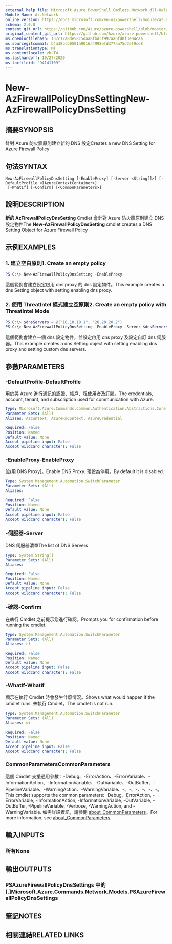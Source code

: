 ```yaml
---
external help file: Microsoft.Azure.PowerShell.Cmdlets.Network.dll-Help.xml
Module Name: Az.Network
online version: https://docs.microsoft.com/en-us/powershell/module/az.network/new-azfirewallpolicydnssetting
schema: 2.0.0
content_git_url: https://github.com/Azure/azure-powershell/blob/master/src/Network/Network/help/New-AzFirewallPolicyDnsSetting.md
original_content_git_url: https://github.com/Azure/azure-powershell/blob/master/src/Network/Network/help/New-AzFirewallPolicyDnsSetting.md
ms.openlocfilehash: 137c12a8de58c5daa8fbd3f997aa6fd8f3e04caa
ms.sourcegitcommit: b4a38bcb0501a9016a4998efd377aa75d3ef9ce8
ms.translationtype: MT
ms.contentlocale: zh-TW
ms.lasthandoff: 10/27/2020
ms.locfileid: "94141109"
---
```

# <span data-ttu-id="19592-101">New-AzFirewallPolicyDnsSetting</span><span class="sxs-lookup"><span data-stu-id="19592-101">New-AzFirewallPolicyDnsSetting</span></span>

## <span data-ttu-id="19592-102">摘要</span><span class="sxs-lookup"><span data-stu-id="19592-102">SYNOPSIS</span></span>
<span data-ttu-id="19592-103">針對 Azure 防火牆原則建立新的 DNS 設定</span><span class="sxs-lookup"><span data-stu-id="19592-103">Creates a new DNS Setting for Azure Firewall Policy</span></span>

## <span data-ttu-id="19592-104">句法</span><span class="sxs-lookup"><span data-stu-id="19592-104">SYNTAX</span></span>

```
New-AzFirewallPolicyDnsSetting [-EnableProxy] [-Server <String[]>] [-DefaultProfile <IAzureContextContainer>]
 [-WhatIf] [-Confirm] [<CommonParameters>]
```

## <span data-ttu-id="19592-105">說明</span><span class="sxs-lookup"><span data-stu-id="19592-105">DESCRIPTION</span></span>
<span data-ttu-id="19592-106">**新的 AzFirewallPolicyDnsSetting** Cmdlet 會針對 Azure 防火牆原則建立 DNS 設定物件</span><span class="sxs-lookup"><span data-stu-id="19592-106">The **New-AzFirewallPolicyDnsSetting** cmdlet creates a DNS Setting Object for Azure Firewall Policy</span></span>

## <span data-ttu-id="19592-107">示例</span><span class="sxs-lookup"><span data-stu-id="19592-107">EXAMPLES</span></span>

### <span data-ttu-id="19592-108">1. 建立空白原則</span><span class="sxs-lookup"><span data-stu-id="19592-108">1. Create an empty policy</span></span>
```powershell
PS C:\> New-AzFirewallPolicyDnsSetting -EnableProxy
```

<span data-ttu-id="19592-109">這個範例會建立設定啟用 dns proxy 的 dns 設定物件。</span><span class="sxs-lookup"><span data-stu-id="19592-109">This example creates a dns Setting object with setting enabling dns proxy.</span></span>

### <span data-ttu-id="19592-110">2. 使用 ThreatIntel 模式建立空原則</span><span class="sxs-lookup"><span data-stu-id="19592-110">2. Create an empty policy with ThreatIntel Mode</span></span>
```powershell
PS C:\> $dnsServers = @("10.10.10.1", "20.20.20.2")
PS C:\> New-AzFirewallPolicyDnsSetting -EnableProxy -Server $dnsServers
```

<span data-ttu-id="19592-111">這個範例會建立一個 dns 設定物件，並設定啟用 dns proxy 及設定自訂 dns 伺服器。</span><span class="sxs-lookup"><span data-stu-id="19592-111">This example creates a dns Setting object with setting enabling dns proxy and setting custom dns servers.</span></span>

## <span data-ttu-id="19592-112">參數</span><span class="sxs-lookup"><span data-stu-id="19592-112">PARAMETERS</span></span>

### <span data-ttu-id="19592-113">-DefaultProfile</span><span class="sxs-lookup"><span data-stu-id="19592-113">-DefaultProfile</span></span>
<span data-ttu-id="19592-114">用於與 Azure 進行通訊的認證、帳戶、租使用者及訂閱。</span><span class="sxs-lookup"><span data-stu-id="19592-114">The credentials, account, tenant, and subscription used for communication with Azure.</span></span>

```yaml
Type: Microsoft.Azure.Commands.Common.Authentication.Abstractions.Core.IAzureContextContainer
Parameter Sets: (All)
Aliases: AzContext, AzureRmContext, AzureCredential

Required: False
Position: Named
Default value: None
Accept pipeline input: False
Accept wildcard characters: False
```

### <span data-ttu-id="19592-115">-EnableProxy</span><span class="sxs-lookup"><span data-stu-id="19592-115">-EnableProxy</span></span>
<span data-ttu-id="19592-116">[啟用 DNS Proxy]。</span><span class="sxs-lookup"><span data-stu-id="19592-116">Enable DNS Proxy.</span></span>
<span data-ttu-id="19592-117">預設為停用。</span><span class="sxs-lookup"><span data-stu-id="19592-117">By default it is disabled.</span></span>

```yaml
Type: System.Management.Automation.SwitchParameter
Parameter Sets: (All)
Aliases:

Required: False
Position: Named
Default value: None
Accept pipeline input: False
Accept wildcard characters: False
```

### <span data-ttu-id="19592-118">-伺服器</span><span class="sxs-lookup"><span data-stu-id="19592-118">-Server</span></span>
<span data-ttu-id="19592-119">DNS 伺服器清單</span><span class="sxs-lookup"><span data-stu-id="19592-119">The list of DNS Servers</span></span>

```yaml
Type: System.String[]
Parameter Sets: (All)
Aliases:

Required: False
Position: Named
Default value: None
Accept pipeline input: False
Accept wildcard characters: False
```

### <span data-ttu-id="19592-120">-確認</span><span class="sxs-lookup"><span data-stu-id="19592-120">-Confirm</span></span>
<span data-ttu-id="19592-121">在執行 Cmdlet 之前提示您進行確認。</span><span class="sxs-lookup"><span data-stu-id="19592-121">Prompts you for confirmation before running the cmdlet.</span></span>

```yaml
Type: System.Management.Automation.SwitchParameter
Parameter Sets: (All)
Aliases: cf

Required: False
Position: Named
Default value: None
Accept pipeline input: False
Accept wildcard characters: False
```

### <span data-ttu-id="19592-122">-WhatIf</span><span class="sxs-lookup"><span data-stu-id="19592-122">-WhatIf</span></span>
<span data-ttu-id="19592-123">顯示在執行 Cmdlet 時會發生什麼情況。</span><span class="sxs-lookup"><span data-stu-id="19592-123">Shows what would happen if the cmdlet runs.</span></span>
<span data-ttu-id="19592-124">未執行 Cmdlet。</span><span class="sxs-lookup"><span data-stu-id="19592-124">The cmdlet is not run.</span></span>

```yaml
Type: System.Management.Automation.SwitchParameter
Parameter Sets: (All)
Aliases: wi

Required: False
Position: Named
Default value: None
Accept pipeline input: False
Accept wildcard characters: False
```

### <span data-ttu-id="19592-125">CommonParameters</span><span class="sxs-lookup"><span data-stu-id="19592-125">CommonParameters</span></span>
<span data-ttu-id="19592-126">這個 Cmdlet 支援通用參數：-Debug、-ErrorAction、-ErrorVariable、-InformationAction、-InformationVariable、-OutVariable、-OutBuffer、-PipelineVariable、-WarningAction、-WarningVariable、-、-、-、-、-、-。</span><span class="sxs-lookup"><span data-stu-id="19592-126">This cmdlet supports the common parameters: -Debug, -ErrorAction, -ErrorVariable, -InformationAction, -InformationVariable, -OutVariable, -OutBuffer, -PipelineVariable, -Verbose, -WarningAction, and -WarningVariable.</span></span> <span data-ttu-id="19592-127">如需詳細資訊，請參閱 [about_CommonParameters](http://go.microsoft.com/fwlink/?LinkID=113216)。</span><span class="sxs-lookup"><span data-stu-id="19592-127">For more information, see [about_CommonParameters](http://go.microsoft.com/fwlink/?LinkID=113216).</span></span>

## <span data-ttu-id="19592-128">輸入</span><span class="sxs-lookup"><span data-stu-id="19592-128">INPUTS</span></span>

### <span data-ttu-id="19592-129">所有</span><span class="sxs-lookup"><span data-stu-id="19592-129">None</span></span>

## <span data-ttu-id="19592-130">輸出</span><span class="sxs-lookup"><span data-stu-id="19592-130">OUTPUTS</span></span>

### <span data-ttu-id="19592-131">PSAzureFirewallPolicyDnsSettings 中的 [.]</span><span class="sxs-lookup"><span data-stu-id="19592-131">Microsoft.Azure.Commands.Network.Models.PSAzureFirewallPolicyDnsSettings</span></span>

## <span data-ttu-id="19592-132">筆記</span><span class="sxs-lookup"><span data-stu-id="19592-132">NOTES</span></span>

## <span data-ttu-id="19592-133">相關連結</span><span class="sxs-lookup"><span data-stu-id="19592-133">RELATED LINKS</span></span>
